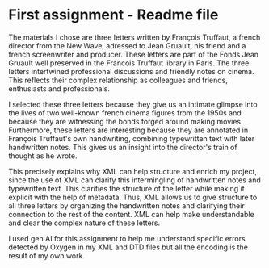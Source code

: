 # First assignment - Readme file

The materials I chose are three letters written by François Truffaut, a french director from the New Wave, adressed to Jean Gruault, his friend and a french screenwriter and producer. These letters are part of the Fonds Jean Gruault well preserved in the Francois Truffaut library in Paris. The three letters intertwined professional discussions and friendly notes on cinema. This reflects their complex relationship as colleagues and friends, enthusiasts and professionals. 

I selected these three letters because they give us an intimate glimpse into the lives of two well-known french cinema figures from the 1950s and because they are witnessing the bonds forged around making movies. Furthermore, these letters are interesting because they are annotated in François Truffaut's own handwriting, combining typewritten text with later handwritten notes. This gives us an insight into the director's train of thought as he wrote. 

This precisely explains why XML can help structure and enrich my project, since the use of XML can clarify this intermingling of handwritten notes and typewritten text. This clarifies the structure of the letter while making it explicit with the help of metadata. Thus, XML allows us to give structure to all three letters by organizing the handwritten notes and clarifying their connection to the rest of the content. XML can help make understandable and clear the complex nature of these letters. 

I used gen AI for this assignment to help me understand specific errors detected by Oxygen in my XML and DTD files but all the encoding is the result of my own work.
